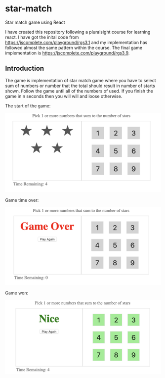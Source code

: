 # star-match

Star match game using React

I have created this repository following a pluralsight course for learning react. I have got the inital code from https://jscomplete.com/playground/rgs3.1 and my implementation has followed almost the same pattern within the course. The final game implementation is https://jscomplete.com/playground/rgs3.9.

## Introduction

The game is implementation of star match game where you have to select sum of numbers or number that the total should result in number of starts shown. Follow the game until all of the numbers of used. If you finish the game in n seconds then you will will and loose otherwise.

The start of the game:

![alt text](game.png)

Game time over:

![alt text](gameover.png)

Game won:

![alt text](gamewon.png)
